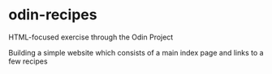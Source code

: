 # odin-recipes
HTML-focused exercise through the Odin Project

Building a simple website which consists of a main index page and links
to a few recipes
